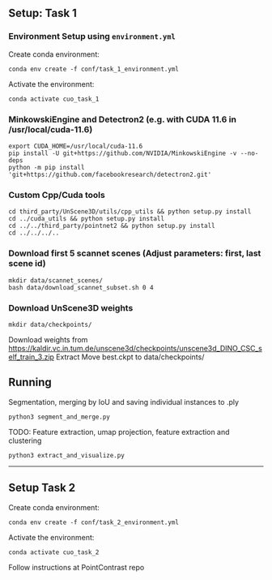 ## Setup: Task 1
### Environment Setup using `environment.yml`

Create conda environment:
```
conda env create -f conf/task_1_environment.yml
```

Activate the environment:
```
conda activate cuo_task_1
```

### MinkowskiEngine and Detectron2 (e.g. with CUDA 11.6 in /usr/local/cuda-11.6)
```
export CUDA_HOME=/usr/local/cuda-11.6
pip install -U git+https://github.com/NVIDIA/MinkowskiEngine -v --no-deps
python -m pip install 'git+https://github.com/facebookresearch/detectron2.git'
```

### Custom Cpp/Cuda tools
```
cd third_party/UnScene3D/utils/cpp_utils && python setup.py install
cd ../cuda_utils && python setup.py install
cd ../../third_party/pointnet2 && python setup.py install
cd ../../../..
```

### Download first 5 scannet scenes (Adjust parameters: first, last scene id)
```
mkdir data/scannet_scenes/
bash data/download_scannet_subset.sh 0 4
```

### Download UnScene3D weights
```
mkdir data/checkpoints/
```
Download weights from https://kaldir.vc.in.tum.de/unscene3d/checkpoints/unscene3d_DINO_CSC_self_train_3.zip
Extract
Move best.ckpt to data/checkpoints/


## Running
Segmentation, merging by IoU and saving individual instances to .ply
```
python3 segment_and_merge.py
```
TODO: Feature extraction, umap projection, feature extraction and clustering
```
python3 extract_and_visualize.py
```


---

## Setup Task 2
Create conda environment:
```
conda env create -f conf/task_2_environment.yml
```

Activate the environment:
```
conda activate cuo_task_2
```

Follow instructions at PointContrast repo